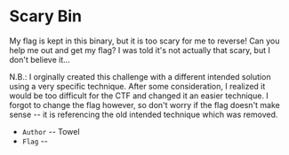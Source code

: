 # Scary Bin
My flag is kept in this binary, but it is too scary for me to reverse!
Can you help me out and get my flag? I was told it's not actually that scary, but I don't believe it...

N.B.: I orginally created this challenge with a different intended solution using a very specific technique. After some consideration, I realized it would be too difficult for the CTF and changed it an easier technique. I forgot to change the flag however, so don't worry if the flag doesn't make sense -- it is referencing the old intended technique which was removed.

* `Author` -- Towel
* `Flag` -- 

